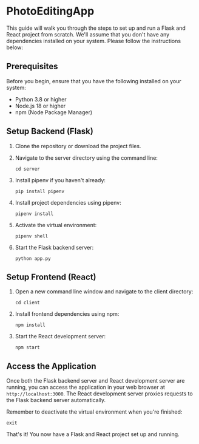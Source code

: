 # PhotoEditingApp

This guide will walk you through the steps to set up and run a Flask and React project from scratch. We'll assume that you don't have any dependencies installed on your system. Please follow the instructions below:

## Prerequisites

Before you begin, ensure that you have the following installed on your system:

- Python 3.8 or higher
- Node.js 18 or higher
- npm (Node Package Manager) 

## Setup Backend (Flask)

1. Clone the repository or download the project files.

2. Navigate to the server directory using the command line:
   ```
   cd server
   ```

3. Install pipenv if you haven't already:
   ```
   pip install pipenv
   ```

4. Install project dependencies using pipenv:
   ```
   pipenv install
   ```

5. Activate the virtual environment:
   ```
   pipenv shell
   ```

6. Start the Flask backend server:
   ```
   python app.py
   ```

## Setup Frontend (React)

1. Open a new command line window and navigate to the client directory:
   ```
   cd client
   ```

2. Install frontend dependencies using npm:
   ```
   npm install
   ```

3. Start the React development server:
   ```
   npm start
   ```

## Access the Application

Once both the Flask backend server and React development server are running, you can access the application in your web browser at `http://localhost:3000`. The React development server proxies requests to the Flask backend server automatically.


Remember to deactivate the virtual environment when you're finished:
```
exit
```

That's it! You now have a Flask and React project set up and running.